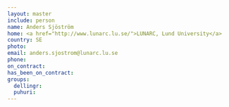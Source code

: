 ```yaml
---
layout: master
include: person
name: Anders Sjöström 
home: <a href="http://www.lunarc.lu.se/">LUNARC, Lund University</a>
country: SE
photo:
email: anders.sjostrom@lunarc.lu.se
phone:
on_contract:
has_been_on_contract:
groups:
  dellingr:
  puhuri:
---
```

